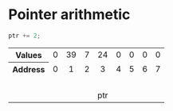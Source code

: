 # Pointer arithmetic

<div class="biggest">

```js
ptr += 2;
```

</div>

<table style="table-layout: fixed; text-align:center;">
    <tr>
        <th scope="row">Values</th>
        <td>0</td>
        <td>39</td>
        <td>7</td>
        <td>24</td>
        <td>0</td>
        <td>0</td>
        <td>0</td>
        <td>0</td>
    </tr>
    <tr>
        <th scope="row">Address</th>
        <td>0</td>
        <td>1</td>
        <td>2</td>
        <td id="ptr-end-2">3</td>
        <td>4</td>
        <td id="ptr-up">5</td>
        <td>6</td>
        <td>7</td>
    </tr>
    <tr style="background-color: transparent;">
        <td colspan="9">&nbsp;</td>
    </tr>
    <tr style="background-color: transparent;">
        <td></td>
        <td></td>
        <td></td>
        <td></td>
        <td id="ptr-start-2">ptr</td>
        <td id="ptr-down"></td>
        <td></td>
        <td></td>
        <td></td>
    </tr>
</table>

<div class="line line-arrow-end" data-from="ptr-start-2" data-to="ptr-end-2"></div>
<div class="line" data-from="ptr-end-2" data-to="ptr-down" data-from-side="b" data-to-side="lt"></div>
<div class="line" data-from="ptr-down" data-to="ptr-down" data-from-side="lt" data-to-side="rt"></div>
<div class="line line-arrow-end" data-from="ptr-down" data-to="ptr-up" data-from-side="rt" data-to-side="b"></div>
